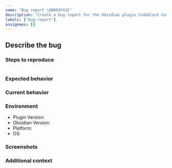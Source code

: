 ```yaml
---
name: "Bug report \U0001F41E"
description: "Create a bug report for the Obsidian plugin Codeblock Customizer"
labels: ["bug-report"]
assignees: []
---
```

<!--- Provide a general summary of this bug in the Title above -->

## Describe the bug
<!--- A clear and concise description of what the bug is. -->
<!-- Is it a CSS bug or incorrect application or something else? -->

### Steps to reproduce
<!-- Steps to reproduce the behaviour. -->

<!-- Provide an example of a codeblock that doesn't work as expected INSIDE the below codeblock if relevant. -->
````markdown

````

### Expected behavior
<!-- A clear and concise description of what you expected to happen. -->

### Current behavior
<!-- A clear and concise description of what currently happens.  -->

### Environment
<!-- Details of your environment -->
- Plugin Version: <!-- Plugin Version -->
- Obsidian Version:  <!-- Obsidian Version -->
- Platform:  <!-- Desktop or Mobile -->
- OS:  <!-- OS -->
<!-- Other details that you think may affect this issue -->

### Screenshots
<!-- Provide screenshots here if relevant. -->

### Additional context
<!-- Add any other context about the problem here. Are there any console errors? -->
